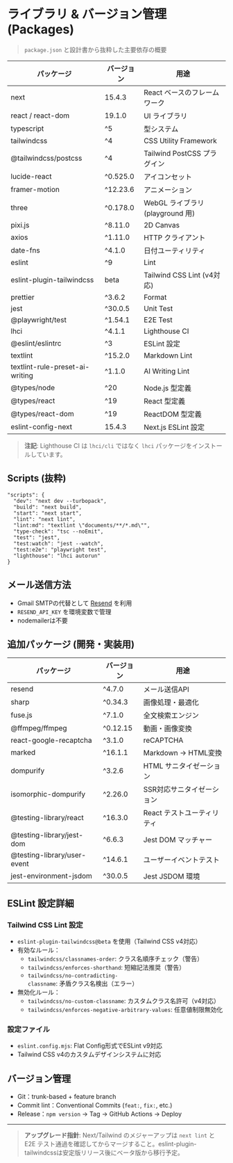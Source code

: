 # ライブラリ & バージョン管理 (Packages)

> `package.json` と設計書から抜粋した主要依存の概要

| パッケージ                      | バージョン | 用途                             |
| ------------------------------- | ---------- | -------------------------------- |
| next                            | 15.4.3     | React ベースのフレームワーク     |
| react / react-dom               | 19.1.0     | UI ライブラリ                    |
| typescript                      | ^5         | 型システム                       |
| tailwindcss                     | ^4         | CSS Utility Framework            |
| @tailwindcss/postcss            | ^4         | Tailwind PostCSS プラグイン      |
| lucide-react                    | ^0.525.0   | アイコンセット                   |
| framer-motion                   | ^12.23.6   | アニメーション                   |
| three                           | ^0.178.0   | WebGL ライブラリ (playground 用) |
| pixi.js                         | ^8.11.0    | 2D Canvas                        |
| axios                           | ^1.11.0    | HTTP クライアント                |
| date-fns                        | ^4.1.0     | 日付ユーティリティ               |
| eslint                          | ^9         | Lint                             |
| eslint-plugin-tailwindcss       | beta       | Tailwind CSS Lint (v4対応)       |
| prettier                        | ^3.6.2     | Format                           |
| jest                            | ^30.0.5    | Unit Test                        |
| @playwright/test                | ^1.54.1    | E2E Test                         |
| lhci                            | ^4.1.1     | Lighthouse CI                    |
| @eslint/eslintrc                | ^3         | ESLint 設定                      |
| textlint                        | ^15.2.0    | Markdown Lint                    |
| textlint-rule-preset-ai-writing | ^1.1.0     | AI Writing Lint                  |
| @types/node                     | ^20        | Node.js 型定義                   |
| @types/react                    | ^19        | React 型定義                     |
| @types/react-dom                | ^19        | ReactDOM 型定義                  |
| eslint-config-next              | 15.4.3     | Next.js ESLint 設定              |

> **注記**: Lighthouse CI は `lhci/cli` ではなく `lhci` パッケージをインストールしています。

## Scripts (抜粋)

```jsonc
"scripts": {
  "dev": "next dev --turbopack",
  "build": "next build",
  "start": "next start",
  "lint": "next lint",
  "lint:md": "textlint \"documents/**/*.md\"",
  "type-check": "tsc --noEmit",
  "test": "jest",
  "test:watch": "jest --watch",
  "test:e2e": "playwright test",
  "lighthouse": "lhci autorun"
}
```

## メール送信方法

- Gmail SMTPの代替として [Resend](https://resend.com/) を利用
- `RESEND_API_KEY` を環境変数で管理
- nodemailerは不要

## 追加パッケージ (開発・実装用)

| パッケージ                  | バージョン | 用途                       |
| --------------------------- | ---------- | -------------------------- |
| resend                      | ^4.7.0     | メール送信API              |
| sharp                       | ^0.34.3    | 画像処理・最適化           |
| fuse.js                     | ^7.1.0     | 全文検索エンジン           |
| @ffmpeg/ffmpeg              | ^0.12.15   | 動画・画像変換             |
| react-google-recaptcha      | ^3.1.0     | reCAPTCHA                  |
| marked                      | ^16.1.1    | Markdown → HTML変換        |
| dompurify                   | ^3.2.6     | HTML サニタイゼーション    |
| isomorphic-dompurify        | ^2.26.0    | SSR対応サニタイゼーション  |
| @testing-library/react      | ^16.3.0    | React テストユーティリティ |
| @testing-library/jest-dom   | ^6.6.3     | Jest DOM マッチャー        |
| @testing-library/user-event | ^14.6.1    | ユーザーイベントテスト     |
| jest-environment-jsdom      | ^30.0.5    | Jest JSDOM 環境            |

## ESLint 設定詳細

### Tailwind CSS Lint 設定

- `eslint-plugin-tailwindcss@beta` を使用（Tailwind CSS v4対応）
- 有効なルール：
  - `tailwindcss/classnames-order`: クラス名順序チェック（警告）
  - `tailwindcss/enforces-shorthand`: 短縮記法推奨（警告）
  - `tailwindcss/no-contradicting-classname`: 矛盾クラス名検出（エラー）
- 無効化ルール：
  - `tailwindcss/no-custom-classname`: カスタムクラス名許可（v4対応）
  - `tailwindcss/enforces-negative-arbitrary-values`: 任意値制限無効化

### 設定ファイル

- `eslint.config.mjs`: Flat Config形式でESLint v9対応
- Tailwind CSS v4のカスタムデザインシステムに対応

## バージョン管理

- Git：trunk-based + feature branch
- Commit lint：Conventional Commits (`feat:`, `fix:`, etc.)
- Release：`npm version` → Tag → GitHub Actions → Deploy

---

> **アップグレード指針**: Next/Tailwind のメジャーアップは `next lint` と E2E テスト通過を確認してからマージすること。eslint-plugin-tailwindcssは安定版リリース後にベータ版から移行予定。
